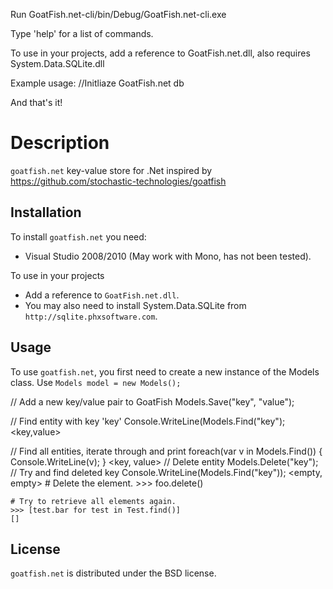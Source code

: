 Run GoatFish.net-cli/bin/Debug/GoatFish.net-cli.exe

Type 'help' for a list of commands.

To use in your projects, add a reference to GoatFish.net.dll, also requires System.Data.SQLite.dll

Example usage:
	//Initliaze GoatFish.net db
	



And that's it!

Description
===========

``goatfish.net`` key-value store for .Net inspired by https://github.com/stochastic-technologies/goatfish




Installation
------------

To install ``goatfish.net`` you need:

* Visual Studio 2008/2010 (May work with Mono, has not been tested).

To use in your projects

* Add a reference to ``GoatFish.net.dll``.
* You may also need to install System.Data.SQLite from ``http://sqlite.phxsoftware.com``.


Usage
-----

To use ``goatfish.net``, you first need to create a new instance of the Models class. Use
``Models model = new Models();``

// Add a new key/value pair to GoatFish
 	Models.Save("key", "value");

// Find entity with key 'key'
	Console.WriteLine(Models.Find("key");
	<key,value>

// Find all entities, iterate through and print
	foreach(var v in Models.Find())
	{
		Console.WriteLine(v);
	}
	<key, value>
// Delete entity
	Models.Delete("key");
// Try and find deleted key
	Console.WriteLine(Models.Find("key"));
	<empty, empty>
    # Delete the element.
    >>> foo.delete()

    # Try to retrieve all elements again.
    >>> [test.bar for test in Test.find()]
    []


License
-------

``goatfish.net`` is distributed under the BSD license.
